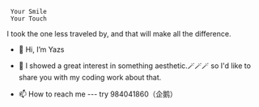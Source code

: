      Your Smile 
     Your Touch
I took the one less traveled by,
and that will make all the difference.

     
- 👋 Hi, I’m Yazs

- 👀
     I showed a great interest in something aesthetic.🪄🪄🪄
  so I'd like to share you with my coding work about that.

- 📫 How to reach me ---
   try 984041860（企鹅）



<!---
Yazs-17/Yazs-17 is a ✨ special ✨ repository because its `README.md` (this file) appears on your GitHub profile.
You can click the Preview link to take a look at your changes.
--->

